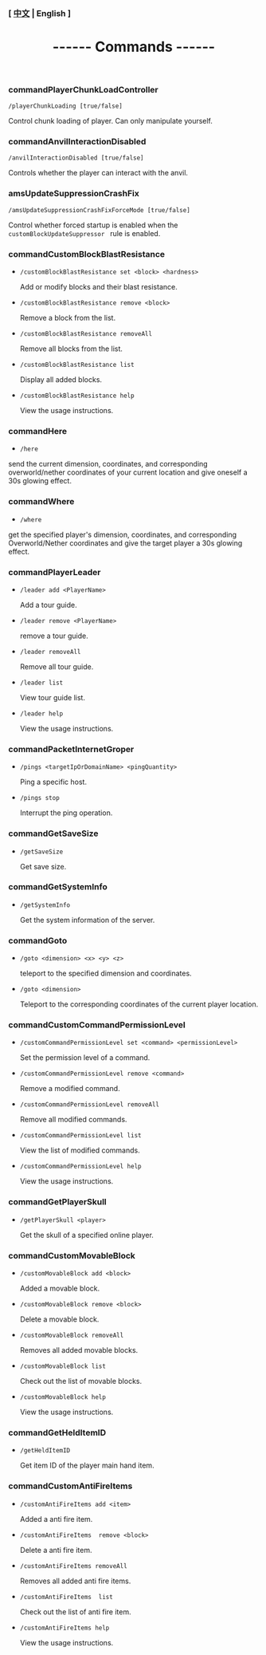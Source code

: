 

### [ [中文](/carpetamsaddition/Commands) | English ]

# <center>------ Commands ------</center>

&emsp;

### commandPlayerChunkLoadController

`/playerChunkLoading [true/false]`

Control chunk loading of player. Can only manipulate yourself.


### commandAnvilInteractionDisabled

`/anvilInteractionDisabled [true/false]`

Controls whether the player can interact with the anvil.

### amsUpdateSuppressionCrashFix

`/amsUpdateSuppressionCrashFixForceMode [true/false]`

Control whether forced startup is enabled when the `customBlockUpdateSuppressor ` rule is enabled.

### commandCustomBlockBlastResistance

- `/customBlockBlastResistance set <block> <hardness>`

  Add or modify blocks and their blast resistance.

  

- `/customBlockBlastResistance remove <block>`

  Remove a block from the list.

  

- `/customBlockBlastResistance removeAll`

  Remove all blocks from the list.

  

- `/customBlockBlastResistance list`

  Display all added blocks.



- `/customBlockBlastResistance help`

  View the usage instructions.

### commandHere

- `/here`

send the current dimension, coordinates, and corresponding overworld/nether coordinates of your current location and give oneself a 30s glowing effect.

### commandWhere

- `/where`

get the specified player's dimension, coordinates, and corresponding Overworld/Nether coordinates and give the target player a 30s glowing effect.

### commandPlayerLeader

- `/leader add <PlayerName>`

  Add a tour guide.



- `/leader remove <PlayerName>`

  remove a tour guide.



- `/leader removeAll`

  Remove all tour guide.



- `/leader list`

  View tour guide list.



- `/leader help`

  View the usage instructions.

### commandPacketInternetGroper

- `/pings <targetIpOrDomainName> <pingQuantity>`

  Ping a specific host.



- `/pings stop`

  Interrupt the ping operation.

### commandGetSaveSize

- `/getSaveSize`

  Get save size.

### commandGetSystemInfo

- `/getSystemInfo`

  Get the system information of the server.

### commandGoto

- `/goto <dimension> <x> <y> <z>`

  teleport to the specified dimension and coordinates.



- `/goto <dimension>`

  Teleport to the corresponding coordinates of the current player location.

### commandCustomCommandPermissionLevel

- `/customCommandPermissionLevel set <command> <permissionLevel>`

  Set the permission level of a command.



- `/customCommandPermissionLevel remove <command>`

  Remove a modified command.



- `/customCommandPermissionLevel removeAll`

  Remove all modified commands.



- `/customCommandPermissionLevel list`

  View the list of modified commands.



- `/customCommandPermissionLevel help`

  View the usage instructions.

### commandGetPlayerSkull

- `/getPlayerSkull <player>`

  Get the skull of a specified online player.

### commandCustomMovableBlock

- `/customMovableBlock add <block>`

  Added a movable block.



- `/customMovableBlock remove <block>`

  Delete a movable block.



- `/customMovableBlock removeAll`

  Removes all added movable blocks.



- `/customMovableBlock list`

  Check out the list of movable blocks.



- `/customMovableBlock help`

  View the usage instructions.

### commandGetHeldItemID

- `/getHeldItemID`

  Get item ID of the player main hand item.

### commandCustomAntiFireItems

- `/customAntiFireItems add <item>`

  Added a anti fire item.



- `/customAntiFireItems  remove <block>`

  Delete a anti fire item.



- `/customAntiFireItems removeAll`

  Removes all added anti fire items.



- `/customAntiFireItems  list`

  Check out the list of anti fire item.



- `/customAntiFireItems help`

  View the usage instructions.
